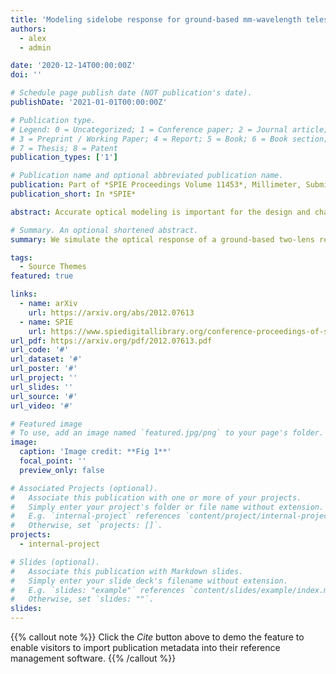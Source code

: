 ```yaml
---
title: 'Modeling sidelobe response for ground-based mm-wavelength telescopes with the geometrical theory of diffraction'
authors:
  - alex
  - admin

date: '2020-12-14T00:00:00Z'
doi: ''

# Schedule page publish date (NOT publication's date).
publishDate: '2021-01-01T00:00:00Z'

# Publication type.
# Legend: 0 = Uncategorized; 1 = Conference paper; 2 = Journal article;
# 3 = Preprint / Working Paper; 4 = Report; 5 = Book; 6 = Book section;
# 7 = Thesis; 8 = Patent
publication_types: ['1']

# Publication name and optional abbreviated publication name.
publication: Part of *SPIE Proceedings Volume 11453*, Millimeter, Submillimeter, and Far-Infrared Detectors and Instrumentation for Astronomy
publication_short: In *SPIE*

abstract: Accurate optical modeling is important for the design and characterisation of current and next-generation experiments studying the Cosmic Microwave Background (CMB). Geometrical Optics (GO) cannot model diffractive effects. In this work, we discuss two methods that incorporate diffraction, Physical Optics (PO) and the Geometrical Theory of Diffraction (GTD). We simulate the optical response of a ground-based two-lens refractor design shielded by a ground screen with time-reversed simulations. In particular, we use GTD to determine the interplay between the design of the refractor's forebaffle and the sidelobes caused by interaction with the ground screen.

# Summary. An optional shortened abstract.
summary: We simulate the optical response of a ground-based two-lens refractor design shielded by a ground screen with time-reversed simulations.

tags:
  - Source Themes
featured: true

links:
  - name: arXiv
    url: https://arxiv.org/abs/2012.07613
  - name: SPIE
    url: https://www.spiedigitallibrary.org/conference-proceedings-of-spie/11453/2576309/Modeling-sidelobe-response-for-ground-based-mm-wavelength-telescopes-with/10.1117/12.2576309.short?SSO=1
url_pdf: https://arxiv.org/pdf/2012.07613.pdf
url_code: '#'
url_dataset: '#'
url_poster: '#'
url_project: ''
url_slides: ''
url_source: '#'
url_video: '#'

# Featured image
# To use, add an image named `featured.jpg/png` to your page's folder.
image:
  caption: 'Image credit: **Fig 1**'
  focal_point: ''
  preview_only: false

# Associated Projects (optional).
#   Associate this publication with one or more of your projects.
#   Simply enter your project's folder or file name without extension.
#   E.g. `internal-project` references `content/project/internal-project/index.md`.
#   Otherwise, set `projects: []`.
projects:
  - internal-project

# Slides (optional).
#   Associate this publication with Markdown slides.
#   Simply enter your slide deck's filename without extension.
#   E.g. `slides: "example"` references `content/slides/example/index.md`.
#   Otherwise, set `slides: ""`.
slides:
---
```


{{% callout note %}}
Click the _Cite_ button above to demo the feature to enable visitors to import publication metadata into their reference management software.
{{% /callout %}}

<!-- Supplementary notes can be added here, including [code and math](https://wowchemy.com/docs/content/writing-markdown-latex/). -->
